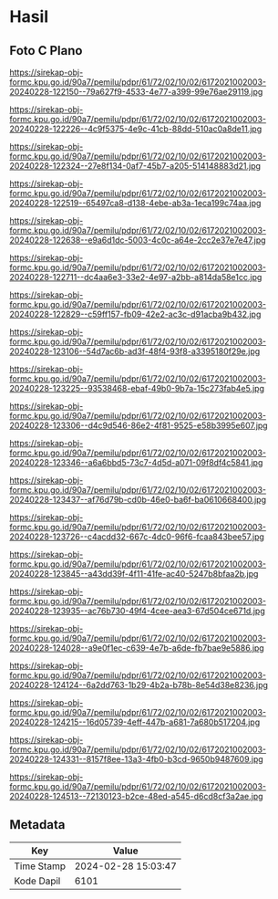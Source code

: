 # Hasil

## Foto C Plano

https://sirekap-obj-formc.kpu.go.id/90a7/pemilu/pdpr/61/72/02/10/02/6172021002003-20240228-122150--79a627f9-4533-4e77-a399-99e76ae29119.jpg

https://sirekap-obj-formc.kpu.go.id/90a7/pemilu/pdpr/61/72/02/10/02/6172021002003-20240228-122226--4c9f5375-4e9c-41cb-88dd-510ac0a8de11.jpg

https://sirekap-obj-formc.kpu.go.id/90a7/pemilu/pdpr/61/72/02/10/02/6172021002003-20240228-122324--27e8f134-0af7-45b7-a205-514148883d21.jpg

https://sirekap-obj-formc.kpu.go.id/90a7/pemilu/pdpr/61/72/02/10/02/6172021002003-20240228-122519--65497ca8-d138-4ebe-ab3a-1eca199c74aa.jpg

https://sirekap-obj-formc.kpu.go.id/90a7/pemilu/pdpr/61/72/02/10/02/6172021002003-20240228-122638--e9a6d1dc-5003-4c0c-a64e-2cc2e37e7e47.jpg

https://sirekap-obj-formc.kpu.go.id/90a7/pemilu/pdpr/61/72/02/10/02/6172021002003-20240228-122711--dc4aa6e3-33e2-4e97-a2bb-a814da58e1cc.jpg

https://sirekap-obj-formc.kpu.go.id/90a7/pemilu/pdpr/61/72/02/10/02/6172021002003-20240228-122829--c59ff157-fb09-42e2-ac3c-d91acba9b432.jpg

https://sirekap-obj-formc.kpu.go.id/90a7/pemilu/pdpr/61/72/02/10/02/6172021002003-20240228-123106--54d7ac6b-ad3f-48f4-93f8-a3395180f29e.jpg

https://sirekap-obj-formc.kpu.go.id/90a7/pemilu/pdpr/61/72/02/10/02/6172021002003-20240228-123225--93538468-ebaf-49b0-9b7a-15c273fab4e5.jpg

https://sirekap-obj-formc.kpu.go.id/90a7/pemilu/pdpr/61/72/02/10/02/6172021002003-20240228-123306--d4c9d546-86e2-4f81-9525-e58b3995e607.jpg

https://sirekap-obj-formc.kpu.go.id/90a7/pemilu/pdpr/61/72/02/10/02/6172021002003-20240228-123346--a6a6bbd5-73c7-4d5d-a071-09f8df4c5841.jpg

https://sirekap-obj-formc.kpu.go.id/90a7/pemilu/pdpr/61/72/02/10/02/6172021002003-20240228-123437--af76d79b-cd0b-46e0-ba6f-ba0610668400.jpg

https://sirekap-obj-formc.kpu.go.id/90a7/pemilu/pdpr/61/72/02/10/02/6172021002003-20240228-123726--c4acdd32-667c-4dc0-96f6-fcaa843bee57.jpg

https://sirekap-obj-formc.kpu.go.id/90a7/pemilu/pdpr/61/72/02/10/02/6172021002003-20240228-123845--a43dd39f-4f11-41fe-ac40-5247b8bfaa2b.jpg

https://sirekap-obj-formc.kpu.go.id/90a7/pemilu/pdpr/61/72/02/10/02/6172021002003-20240228-123935--ac76b730-49f4-4cee-aea3-67d504ce671d.jpg

https://sirekap-obj-formc.kpu.go.id/90a7/pemilu/pdpr/61/72/02/10/02/6172021002003-20240228-124028--a9e0f1ec-c639-4e7b-a6de-fb7bae9e5886.jpg

https://sirekap-obj-formc.kpu.go.id/90a7/pemilu/pdpr/61/72/02/10/02/6172021002003-20240228-124124--6a2dd763-1b29-4b2a-b78b-8e54d38e8236.jpg

https://sirekap-obj-formc.kpu.go.id/90a7/pemilu/pdpr/61/72/02/10/02/6172021002003-20240228-124215--16d05739-4eff-447b-a681-7a680b517204.jpg

https://sirekap-obj-formc.kpu.go.id/90a7/pemilu/pdpr/61/72/02/10/02/6172021002003-20240228-124331--8157f8ee-13a3-4fb0-b3cd-9650b9487609.jpg

https://sirekap-obj-formc.kpu.go.id/90a7/pemilu/pdpr/61/72/02/10/02/6172021002003-20240228-124513--72130123-b2ce-48ed-a545-d6cd8cf3a2ae.jpg


## Metadata

| Key        | Value               |
| ---------- | ------------------- |
| Time Stamp | 2024-02-28 15:03:47 |
| Kode Dapil | 6101                |



